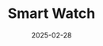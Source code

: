 ---
title: "Smart Watch"
date: 2025-02-28
store: Amazon
affiliate_link: https://amzn.to/sample-link
layout: product
categories: [Technology]
subcategories: [Video]
tags: []
images:
  - /assets/img/product-img/pro-big-1.jpg
  - /assets/img/product-img/product1.jpg

short_description: February - Premium wireless earbuds with noise cancellation and long battery life.
description: This is detailed Description - February
---